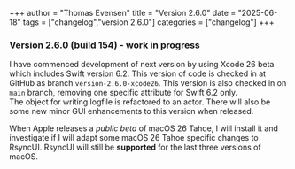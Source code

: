 +++
author = "Thomas Evensen"
title = "Version 2.6.0"
date = "2025-06-18"
tags = ["changelog","version 2.6.0"]
categories = ["changelog"]
+++

### Version 2.6.0 (build 154) - work in progress 

I have commenced development of next version by using Xcode 26 beta which includes Swift version 6.2. This version of code is checked in at GitHub as branch `version-2.6.0-xcode26`.  This version is also checked in on `main` branch, removing one specific attribute for Swift 6.2 only.  
The object for writing logfile is refactored to an actor. There will also be some new minor GUI enhancements to this version when released. 

When Apple releases a *public beta* of macOS 26 Tahoe, I will install it and investigate if I will adapt some  macOS 26 Tahoe specific changes to RsyncUI. RsyncUI will still be **supported** for the last three versions of macOS. 

